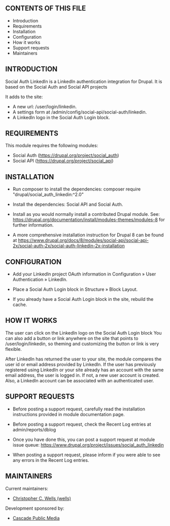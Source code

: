 CONTENTS OF THIS FILE
---------------------

 * Introduction
 * Requirements
 * Installation
 * Configuration
 * How it works
 * Support requests
 * Maintainers


INTRODUCTION
------------

Social Auth LinkedIn is a LinkedIn authentication integration for Drupal. It is
based on the Social Auth and Social API projects

It adds to the site:
 * A new url: /user/login/linkedin.
 * A settings form at /admin/config/social-api/social-auth/linkedin.
 * A LinkedIn logo in the Social Auth Login block.


REQUIREMENTS
------------

This module requires the following modules:

 * Social Auth (https://drupal.org/project/social_auth)
 * Social API (https://drupal.org/project/social_api)


INSTALLATION
------------

 * Run composer to install the dependencies:
   composer require "drupal/social_auth_linkedin:^2.0"

 * Install the dependencies: Social API and Social Auth.

 * Install as you would normally install a contributed Drupal module. See:
   https://drupal.org/documentation/install/modules-themes/modules-8
   for further information.

 * A more comprehensive installation instruction for Drupal 8 can be found at
   https://www.drupal.org/docs/8/modules/social-api/social-api-2x/social-auth-2x/social-auth-linkedin-2x-installation


CONFIGURATION
-------------

 * Add your LinkedIn project OAuth information in
   Configuration » User Authentication » LinkedIn.

 * Place a Social Auth Login block in Structure » Block Layout.

 * If you already have a Social Auth Login block in the site, rebuild the cache.


HOW IT WORKS
------------

The user can click on the LinkedIn logo on the Social Auth Login block
You can also add a button or link anywhere on the site that points
to /user/login/linkedin, so theming and customizing the button or link
is very flexible.

After LinkedIn has returned the user to your site, the module compares the user
id or email address provided by LinkedIn. If the user has previously registered
using LinkedIn or your site already has an account with the same email address,
the user is logged in. If not, a new user account is created. Also, a LinkedIn
account can be associated with an authenticated user.


SUPPORT REQUESTS
----------------

 * Before posting a support request, carefully read the installation
   instructions provided in module documentation page.

 * Before posting a support request, check the Recent Log entries at
   admin/reports/dblog

 * Once you have done this, you can post a support request at module issue
   queue: https://www.drupal.org/project/issues/social_auth_linkedin

 * When posting a support request, please inform if you were able to see any
   errors in the Recent Log entries.


MAINTAINERS
-----------

Current maintainers:

* [Christopher C. Wells (wells)](https://www.drupal.org/u/wells)

Development sponsored by:

* [Cascade Public Media](https://www.drupal.org/cascade-public-media)
